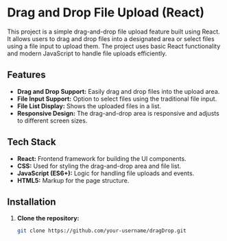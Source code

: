 # Drag and Drop File Upload (React)

This project is a simple drag-and-drop file upload feature built using React. It allows users to drag and drop files into a designated area or select files using a file input to upload them. The project uses basic React functionality and modern JavaScript to handle file uploads efficiently.

## Features

- **Drag and Drop Support:** Easily drag and drop files into the upload area.
- **File Input Support:** Option to select files using the traditional file input.
- **File List Display:** Shows the uploaded files in a list.
- **Responsive Design:** The drag-and-drop area is responsive and adjusts to different screen sizes.

## Tech Stack

- **React:** Frontend framework for building the UI components.
- **CSS:** Used for styling the drag-and-drop area and file list.
- **JavaScript (ES6+):** Logic for handling file uploads and events.
- **HTML5:** Markup for the page structure.

## Installation

1. **Clone the repository:**
   ```bash
   git clone https://github.com/your-username/dragDrop.git
